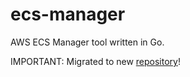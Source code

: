 # ecs-manager
AWS ECS Manager tool written in Go.

IMPORTANT: Migrated to new [repository](https://gitlab.com/mzdrale/ecs-manager)!
